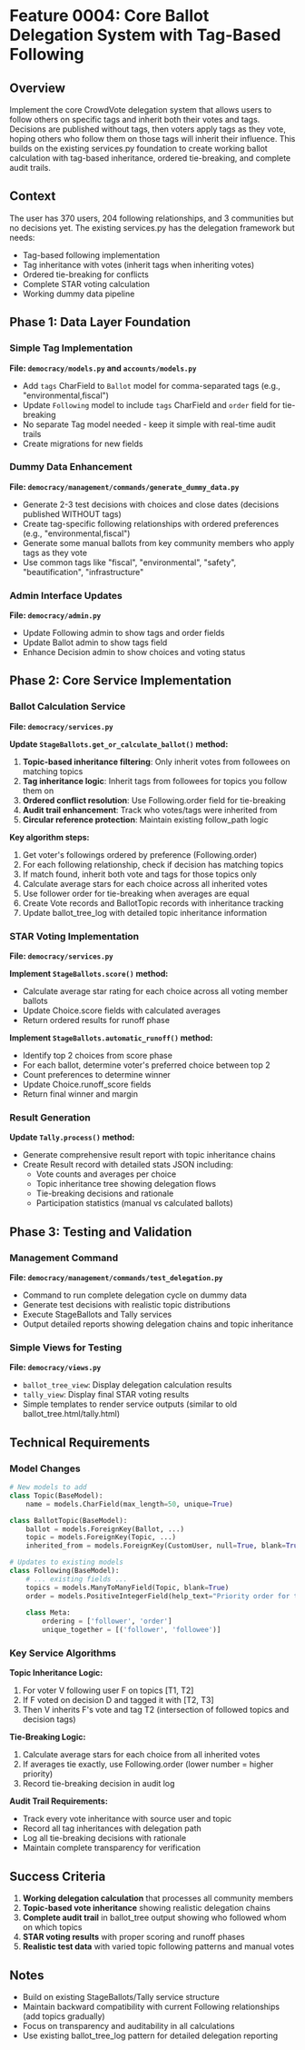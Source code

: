 # Feature 0004: Core Ballot Delegation System with Tag-Based Following

## Overview

Implement the core CrowdVote delegation system that allows users to follow others on specific tags and inherit both their votes and tags. Decisions are published without tags, then voters apply tags as they vote, hoping others who follow them on those tags will inherit their influence. This builds on the existing services.py foundation to create working ballot calculation with tag-based inheritance, ordered tie-breaking, and complete audit trails.

## Context

The user has 370 users, 204 following relationships, and 3 communities but no decisions yet. The existing services.py has the delegation framework but needs:
- Tag-based following implementation  
- Tag inheritance with votes (inherit tags when inheriting votes)
- Ordered tie-breaking for conflicts
- Complete STAR voting calculation
- Working dummy data pipeline

## Phase 1: Data Layer Foundation

### Simple Tag Implementation
**File: `democracy/models.py` and `accounts/models.py`**
- Add `tags` CharField to `Ballot` model for comma-separated tags (e.g., "environmental,fiscal")
- Update `Following` model to include `tags` CharField and `order` field for tie-breaking
- No separate Tag model needed - keep it simple with real-time audit trails
- Create migrations for new fields

### Dummy Data Enhancement  
**File: `democracy/management/commands/generate_dummy_data.py`**
- Generate 2-3 test decisions with choices and close dates (decisions published WITHOUT tags)
- Create tag-specific following relationships with ordered preferences (e.g., "environmental,fiscal")
- Generate some manual ballots from key community members who apply tags as they vote
- Use common tags like "fiscal", "environmental", "safety", "beautification", "infrastructure"

### Admin Interface Updates
**File: `democracy/admin.py`**
- Update Following admin to show tags and order fields
- Update Ballot admin to show tags field
- Enhance Decision admin to show choices and voting status

## Phase 2: Core Service Implementation

### Ballot Calculation Service
**File: `democracy/services.py`**

**Update `StageBallots.get_or_calculate_ballot()` method:**
1. **Topic-based inheritance filtering**: Only inherit votes from followees on matching topics
2. **Tag inheritance logic**: Inherit tags from followees for topics you follow them on  
3. **Ordered conflict resolution**: Use Following.order field for tie-breaking
4. **Audit trail enhancement**: Track who votes/tags were inherited from
5. **Circular reference protection**: Maintain existing follow_path logic

**Key algorithm steps:**
1. Get voter's followings ordered by preference (Following.order)
2. For each following relationship, check if decision has matching topics
3. If match found, inherit both vote and tags for those topics only
4. Calculate average stars for each choice across all inherited votes
5. Use follower order for tie-breaking when averages are equal
6. Create Vote records and BallotTopic records with inheritance tracking
7. Update ballot_tree_log with detailed topic inheritance information

### STAR Voting Implementation
**File: `democracy/services.py`**

**Implement `StageBallots.score()` method:**
- Calculate average star rating for each choice across all voting member ballots
- Update Choice.score fields with calculated averages
- Return ordered results for runoff phase

**Implement `StageBallots.automatic_runoff()` method:**
- Identify top 2 choices from score phase
- For each ballot, determine voter's preferred choice between top 2
- Count preferences to determine winner
- Update Choice.runoff_score fields
- Return final winner and margin

### Result Generation
**Update `Tally.process()` method:**
- Generate comprehensive result report with topic inheritance chains
- Create Result record with detailed stats JSON including:
  - Vote counts and averages per choice
  - Topic inheritance tree showing delegation flows  
  - Tie-breaking decisions and rationale
  - Participation statistics (manual vs calculated ballots)

## Phase 3: Testing and Validation

### Management Command
**File: `democracy/management/commands/test_delegation.py`**
- Command to run complete delegation cycle on dummy data
- Generate test decisions with realistic topic distributions
- Execute StageBallots and Tally services
- Output detailed reports showing delegation chains and topic inheritance

### Simple Views for Testing
**File: `democracy/views.py`**
- `ballot_tree_view`: Display delegation calculation results 
- `tally_view`: Display final STAR voting results
- Simple templates to render service outputs (similar to old ballot_tree.html/tally.html)

## Technical Requirements

### Model Changes
```python
# New models to add
class Topic(BaseModel):
    name = models.CharField(max_length=50, unique=True)

class BallotTopic(BaseModel):
    ballot = models.ForeignKey(Ballot, ...)
    topic = models.ForeignKey(Topic, ...)
    inherited_from = models.ForeignKey(CustomUser, null=True, blank=True)

# Updates to existing models  
class Following(BaseModel):
    # ... existing fields ...
    topics = models.ManyToManyField(Topic, blank=True)
    order = models.PositiveIntegerField(help_text="Priority order for tie-breaking")
    
    class Meta:
        ordering = ['follower', 'order']
        unique_together = [('follower', 'followee')]
```

### Key Service Algorithms

**Topic Inheritance Logic:**
1. For voter V following user F on topics [T1, T2]
2. If F voted on decision D and tagged it with [T2, T3]  
3. Then V inherits F's vote and tag T2 (intersection of followed topics and decision tags)

**Tie-Breaking Logic:**
1. Calculate average stars for each choice from all inherited votes
2. If averages tie exactly, use Following.order (lower number = higher priority)
3. Record tie-breaking decision in audit log

**Audit Trail Requirements:**
- Track every vote inheritance with source user and topic
- Record all tag inheritances with delegation path
- Log all tie-breaking decisions with rationale
- Maintain complete transparency for verification

## Success Criteria

1. **Working delegation calculation** that processes all community members
2. **Topic-based vote inheritance** showing realistic delegation chains  
3. **Complete audit trail** in ballot_tree output showing who followed whom on which topics
4. **STAR voting results** with proper scoring and runoff phases
5. **Realistic test data** with varied topic following patterns and manual votes

## Notes

- Build on existing StageBallots/Tally service structure
- Maintain backward compatibility with current Following relationships (add topics gradually)
- Focus on transparency and auditability in all calculations
- Use existing ballot_tree_log pattern for detailed delegation reporting

